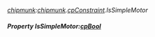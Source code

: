 _[chipmunk](../../modules/chipmunk/chipmunk-module.md):[chipmunk](../../modules/chipmunk/chipmunk-module.md).[cpConstraint](../../modules/chipmunk/chipmunk-cpconstraint.md).IsSimpleMotor_
##### Property IsSimpleMotor:[cpBool](../../modules/chipmunk/chipmunk-cpbool.md)
